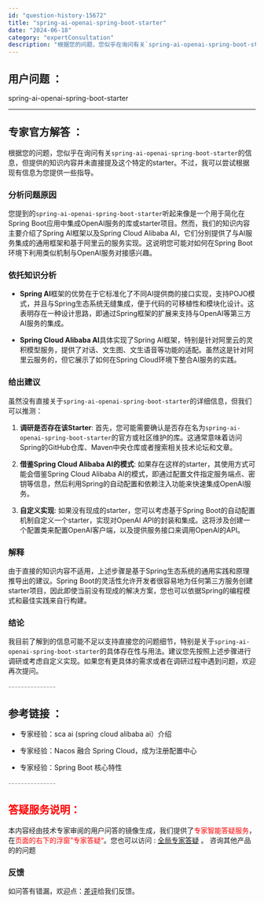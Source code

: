 ```yaml
---
id: "question-history-15672"
title: "spring-ai-openai-spring-boot-starter"
date: "2024-06-18"
category: "expertConsultation"
description: "根据您的问题，您似乎在询问有关`spring-ai-openai-spring-boot-starter`的信息，但提供的知识内容并未直接提及这个特定的starter。不过，我可以尝试根据现有信息为您提供一些指导。### 分析问题原因您提到的`spring-ai-openai-spring-boot"
---
```


## 用户问题 ： 
 spring-ai-openai-spring-boot-starter  

---------------
## 专家官方解答 ：

根据您的问题，您似乎在询问有关`spring-ai-openai-spring-boot-starter`的信息，但提供的知识内容并未直接提及这个特定的starter。不过，我可以尝试根据现有信息为您提供一些指导。

### 分析问题原因

您提到的`spring-ai-openai-spring-boot-starter`听起来像是一个用于简化在Spring Boot应用中集成OpenAI服务的库或starter项目。然而，我们的知识内容主要介绍了Spring AI框架以及Spring Cloud Alibaba AI，它们分别提供了与AI服务集成的通用框架和基于阿里云的服务实现。这说明您可能对如何在Spring Boot环境下利用类似机制与OpenAI服务对接感兴趣。

### 依托知识分析

- **Spring AI**框架的优势在于它标准化了不同AI提供商的接口实现，支持POJO模式，并且与Spring生态系统无缝集成，便于代码的可移植性和模块化设计。这表明存在一种设计思路，即通过Spring框架的扩展来支持与OpenAI等第三方AI服务的集成。
  
- **Spring Cloud Alibaba AI**具体实现了Spring AI框架，特别是针对阿里云的灵积模型服务，提供了对话、文生图、文生语音等功能的适配。虽然这是针对阿里云服务的，但它展示了如何在Spring Cloud环境下整合AI服务的实践。

### 给出建议

虽然没有直接关于`spring-ai-openai-spring-boot-starter`的详细信息，但我们可以推测：

1. **调研是否存在该Starter**: 首先，您可能需要确认是否存在名为`spring-ai-openai-spring-boot-starter`的官方或社区维护的库。这通常意味着访问Spring的GitHub仓库、Maven中央仓库或者搜索相关技术论坛和文章。

2. **借鉴Spring Cloud Alibaba AI的模式**: 如果存在这样的starter，其使用方式可能会借鉴Spring Cloud Alibaba AI的模式，即通过配置文件指定服务端点、密钥等信息，然后利用Spring的自动配置和依赖注入功能来快速集成OpenAI服务。

3. **自定义实现**: 如果没有现成的starter，您可以考虑基于Spring Boot的自动配置机制自定义一个starter，实现对OpenAI API的封装和集成。这将涉及创建一个配置类来配置OpenAI客户端，以及提供服务接口来调用OpenAI的API。

### 解释

由于直接的知识内容不适用，上述步骤是基于Spring生态系统的通用实践和原理推导出的建议。Spring Boot的灵活性允许开发者很容易地为任何第三方服务创建starter项目，因此即使当前没有现成的解决方案，您也可以依据Spring的编程模式和最佳实践来自行构建。

### 结论

我目前了解到的信息可能不足以支持直接您的问题细节，特别是关于`spring-ai-openai-spring-boot-starter`的具体存在性与用法。建议您先按照上述步骤进行调研或考虑自定义实现。如果您有更具体的需求或者在调研过程中遇到问题，欢迎再次提问。


<font color="#949494">---------------</font> 


## 参考链接 ：

* 专家经验：sca ai (spring cloud alibaba ai）介绍 
 
 * 专家经验：Nacos 融合 Spring Cloud，成为注册配置中心 
 
 * 专家经验：Spring Boot 核心特性 


 <font color="#949494">---------------</font> 
 


## <font color="#FF0000">答疑服务说明：</font> 

本内容经由技术专家审阅的用户问答的镜像生成，我们提供了<font color="#FF0000">专家智能答疑服务</font>，在<font color="#FF0000">页面的右下的浮窗”专家答疑“</font>。您也可以访问 : [全局专家答疑](https://answer.opensource.alibaba.com/docs/intro) 。 咨询其他产品的的问题

### 反馈
如问答有错漏，欢迎点：[差评](https://ai.nacos.io/user/feedbackByEnhancerGradePOJOID?enhancerGradePOJOId=15723)给我们反馈。
